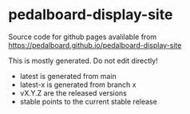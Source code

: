 # pedalboard-display-site

Source code for github pages avalilable from https://pedalboard.github.io/pedalboard-display-site

This is mostly generated. Do not edit directly!

* latest is generated from main
* latest-x is generated from branch x
* vX.Y.Z are the released versions
* stable points to the current stable release
